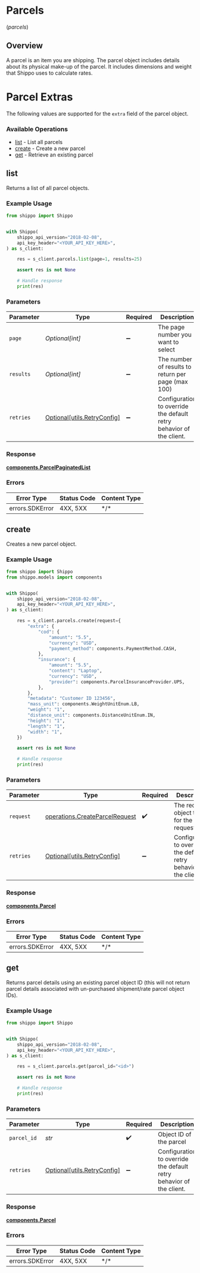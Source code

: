 # Parcels
(*parcels*)

## Overview

A parcel is an item you are shipping. The parcel object includes details about its physical make-up of the parcel. It includes dimensions and weight that Shippo uses to calculate rates. 
<SchemaDefinition schemaRef="#/components/schemas/Parcel"/>

# Parcel Extras
The following values are supported for the `extra` field of the parcel object.
<SchemaDefinition schemaRef="#/components/schemas/ParcelExtra"/>

### Available Operations

* [list](#list) - List all parcels
* [create](#create) - Create a new parcel
* [get](#get) - Retrieve an existing parcel

## list

Returns a list of all parcel objects.

### Example Usage

```python
from shippo import Shippo


with Shippo(
    shippo_api_version="2018-02-08",
    api_key_header="<YOUR_API_KEY_HERE>",
) as s_client:

    res = s_client.parcels.list(page=1, results=25)

    assert res is not None

    # Handle response
    print(res)

```

### Parameters

| Parameter                                                           | Type                                                                | Required                                                            | Description                                                         |
| ------------------------------------------------------------------- | ------------------------------------------------------------------- | ------------------------------------------------------------------- | ------------------------------------------------------------------- |
| `page`                                                              | *Optional[int]*                                                     | :heavy_minus_sign:                                                  | The page number you want to select                                  |
| `results`                                                           | *Optional[int]*                                                     | :heavy_minus_sign:                                                  | The number of results to return per page (max 100)                  |
| `retries`                                                           | [Optional[utils.RetryConfig]](../../models/utils/retryconfig.md)    | :heavy_minus_sign:                                                  | Configuration to override the default retry behavior of the client. |

### Response

**[components.ParcelPaginatedList](../../models/components/parcelpaginatedlist.md)**

### Errors

| Error Type      | Status Code     | Content Type    |
| --------------- | --------------- | --------------- |
| errors.SDKError | 4XX, 5XX        | \*/\*           |

## create

Creates a new parcel object.

### Example Usage

```python
from shippo import Shippo
from shippo.models import components


with Shippo(
    shippo_api_version="2018-02-08",
    api_key_header="<YOUR_API_KEY_HERE>",
) as s_client:

    res = s_client.parcels.create(request={
        "extra": {
            "cod": {
                "amount": "5.5",
                "currency": "USD",
                "payment_method": components.PaymentMethod.CASH,
            },
            "insurance": {
                "amount": "5.5",
                "content": "Laptop",
                "currency": "USD",
                "provider": components.ParcelInsuranceProvider.UPS,
            },
        },
        "metadata": "Customer ID 123456",
        "mass_unit": components.WeightUnitEnum.LB,
        "weight": "1",
        "distance_unit": components.DistanceUnitEnum.IN,
        "height": "1",
        "length": "1",
        "width": "1",
    })

    assert res is not None

    # Handle response
    print(res)

```

### Parameters

| Parameter                                                                        | Type                                                                             | Required                                                                         | Description                                                                      |
| -------------------------------------------------------------------------------- | -------------------------------------------------------------------------------- | -------------------------------------------------------------------------------- | -------------------------------------------------------------------------------- |
| `request`                                                                        | [operations.CreateParcelRequest](../../models/operations/createparcelrequest.md) | :heavy_check_mark:                                                               | The request object to use for the request.                                       |
| `retries`                                                                        | [Optional[utils.RetryConfig]](../../models/utils/retryconfig.md)                 | :heavy_minus_sign:                                                               | Configuration to override the default retry behavior of the client.              |

### Response

**[components.Parcel](../../models/components/parcel.md)**

### Errors

| Error Type      | Status Code     | Content Type    |
| --------------- | --------------- | --------------- |
| errors.SDKError | 4XX, 5XX        | \*/\*           |

## get

Returns parcel details using an existing parcel object ID (this will not return parcel details associated with un-purchased shipment/rate parcel object IDs).

### Example Usage

```python
from shippo import Shippo


with Shippo(
    shippo_api_version="2018-02-08",
    api_key_header="<YOUR_API_KEY_HERE>",
) as s_client:

    res = s_client.parcels.get(parcel_id="<id>")

    assert res is not None

    # Handle response
    print(res)

```

### Parameters

| Parameter                                                           | Type                                                                | Required                                                            | Description                                                         |
| ------------------------------------------------------------------- | ------------------------------------------------------------------- | ------------------------------------------------------------------- | ------------------------------------------------------------------- |
| `parcel_id`                                                         | *str*                                                               | :heavy_check_mark:                                                  | Object ID of the parcel                                             |
| `retries`                                                           | [Optional[utils.RetryConfig]](../../models/utils/retryconfig.md)    | :heavy_minus_sign:                                                  | Configuration to override the default retry behavior of the client. |

### Response

**[components.Parcel](../../models/components/parcel.md)**

### Errors

| Error Type      | Status Code     | Content Type    |
| --------------- | --------------- | --------------- |
| errors.SDKError | 4XX, 5XX        | \*/\*           |